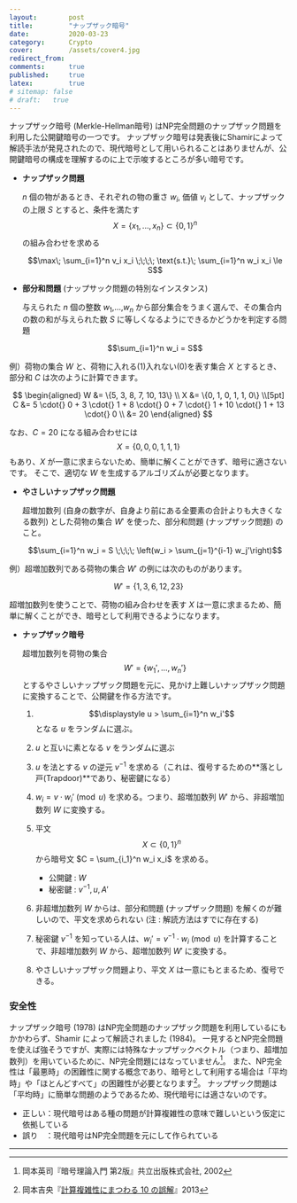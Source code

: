 ```yaml
---
layout:        post
title:         "ナップザック暗号"
date:          2020-03-23
category:      Crypto
cover:         /assets/cover4.jpg
redirect_from:
comments:      true
published:     true
latex:         true
# sitemap: false
# draft:   true
---
```


ナップザック暗号 (Merkle-Hellman暗号) はNP完全問題のナップザック問題を利用した公開鍵暗号の一つです。
ナップザック暗号は発表後にShamirによって解読手法が発見されたので、現代暗号として用いられることはありませんが、公開鍵暗号の構成を理解するのに上で示唆するところが多い暗号です。

- **ナップザック問題**

    $n$ 個の物があるとき、それぞれの物の重さ $w_i$, 価値 $v_i$ として、ナップザックの上限 $S$ とすると、条件を満たす $$X = \{x_1, ..., x_n\} \subset \{0,1\}^n$$ の組み合わせを求める

    $$\max\; \sum_{i=1}^n v_i x_i \;\;\;\; \text{s.t.}\; \sum_{i=1}^n w_i x_i \le S$$

- **部分和問題** (ナップサック問題の特別なインスタンス)

    与えられた $n$ 個の整数 $w_1$,...,$w_n$ から部分集合をうまく選んで、その集合内の数の和が与えられた数 $S$ に等しくなるようにできるかどうかを判定する問題

    $$\sum_{i=1}^n w_i = S$$

例）荷物の集合 $W$ と、荷物に入れる(1)入れない(0)を表す集合 $X$ とするとき、部分和 $C$ は次のように計算できます。

$$
\begin{aligned}
W &= \{5, 3, 8, 7, 10, 13\} \\
X &= \{0, 1, 0, 1, 1, 0\} \\[5pt]
C &= 5 \cdot{} 0 + 3 \cdot{} 1 + 8 \cdot{} 0 + 7 \cdot{} 1 + 10 \cdot{} 1 + 13 \cdot{} 0 \\
  &= 20
\end{aligned}
$$

なお、$C=20$ になる組み合わせには $$X = \{0, 0, 0, 1, 1, 1\}$$ もあり、$X$ が一意に求まらないため、簡単に解くことができず、暗号に適さないです。
そこで、適切な $W$ を生成するアルゴリズムが必要となります。

- **やさしいナップザック問題**

    超増加数列 (自身の数字が、自身より前にある全要素の合計よりも大きくなる数列) とした荷物の集合 $W'$ を使った、部分和問題 (ナップザック問題) のこと。

    $$\sum_{i=1}^n w_i = S \;\;\;\; \left(w_i > \sum_{j=1}^{i-1} w_j'\right)$$

例）超増加数列である荷物の集合 $W'$ の例には次のものがあります。

$$
W' = \{1, 3, 6, 12, 23\}
$$

超増加数列を使うことで、荷物の組み合わせを表す $X$ は一意に求まるため、簡単に解くことができ、暗号として利用できるようになります。

- **ナップザック暗号**

    超増加数列を荷物の集合 $$W' = \{w_1', ..., w_n'\}$$ とするやさしいナップザック問題を元に、見かけ上難しいナップザック問題に変換することで、公開鍵を作る方法です。

    1. $$\displaystyle u > \sum_{i=1}^n w_i'$$ となる $u$ をランダムに選ぶ。
    2. $u$ と互いに素となる $v$ をランダムに選ぶ
    3. $u$ を法とする $v$ の逆元 $v^{-1}$ を求める（これは、復号するための**落とし戸(Trapdoor)**であり、秘密鍵になる）
    4. $w_i = v \cdot{} w_i' \pmod{u}$ を求める。つまり、超増加数列 $W'$ から、非超増加数列 $W$ に変換する。
    5. 平文 $$X \subset \{0,1\}^n$$ から暗号文 $C = \sum_{i_1}^n w_i x_i$ を求める。

        - 公開鍵 : $W$
        - 秘密鍵 : $v^{-1}, u, A'$

    6. 非超増加数列 $W$ からは、部分和問題 (ナップザック問題) を解くのが難しいので、平文を求められない (注 : 解読方法はすでに存在する)
    7. 秘密鍵 $v^{-1}$ を知っている人は、$w_i' = v^{-1} \cdot{} w_i \pmod{u}$ を計算することで、非超増加数列 $W$ から、超増加数列 $W'$ に変換する。
    8. やさしいナップザック問題より、平文 $X$ は一意にもとまるため、復号できる。

### 安全性

ナップザック暗号 (1978) はNP完全問題のナップザック問題を利用しているにもかかわらず、Shamir によって解読されました (1984)。
一見するとNP完全問題を使えば強そうですが、実際には特殊なナップザックベクトル（つまり、超増加数列）を用いているために、NP完全問題にはなっていません[^1]。
また、NP完全性は「最悪時」の困難性に関する概念であり、暗号として利用する場合は「平均時」や「ほとんどすべて」の困難性が必要となります[^2]。
ナップザック問題は「平均時」に簡単な問題のようであるため、現代暗号には適さないのです。

- 正しい：現代暗号はある種の問題が計算複雑性の意味で難しいという仮定に依拠している
- 誤り　：現代暗号はNP完全問題を元にして作られている

---

[^1]: 岡本英司『暗号理論入門 第2版』共立出版株式会社, 2002
[^2]: 岡本吉央『[計算複雑性にまつわる 10 の誤解](http://dopal.cs.uec.ac.jp/okamotoy/PDF/2013/complexity10confusions.pdf)』2013
